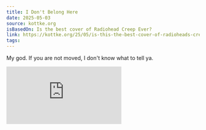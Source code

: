 ```yaml
---
title: I Don't Belong Here
date: 2025-05-03
source: kottke.org
isBasedOn: Is the best cover of Radiohead Creep Ever?
link: https://kottke.org/25/05/is-this-the-best-cover-of-radioheads-creep
tags:
---
```

My god. If you are not moved, I don't know what to tell ya.

<div class="embed-container">
<iframe src="https://www.youtube.com/embed/ROJZntCBZCc?si=myPMozeS3pPtIdgi" title="YouTube video player" frameborder="0" allow="accelerometer; autoplay; clipboard-write; encrypted-media; gyroscope; picture-in-picture; web-share" referrerpolicy="strict-origin-when-cross-origin" allowfullscreen></iframe>
</div>